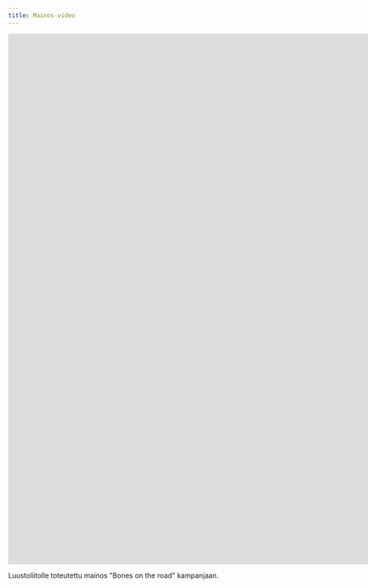```yaml
---
title: Mainos-video
---
```


<iframe src="https://www.youtube.com/embed/l1Xa3Pefvow?controls=0" width="1920" height="1080" frameborder="0" allow="autoplay; fullscreen" allowfullscreen data-uk-responsive></iframe>

Luustoliitolle toteutettu mainos "Bones on the road" kampanjaan.
